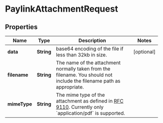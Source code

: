 

# PaylinkAttachmentRequest


## Properties

Name | Type | Description | Notes
------------ | ------------- | ------------- | -------------
**data** | **String** | base64 encoding of the file if less than 32kb in size. |  [optional]
**filename** | **String** | The name of the attachment normally taken from the filename. You should not include the filename path as appropriate. | 
**mimeType** | **String** | The mime type of the attachment as defined in [RFC 9110](https://www.rfc-editor.org/rfc/rfc9110.html). Currently only &#x60;application/pdf&#x60; is supported. | 



